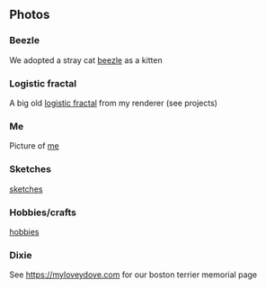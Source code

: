 ## Photos

### Beezle

We adopted a stray cat [beezle](kitty) as a kitten

### Logistic fractal

A big old
[logistic fractal](https://raw.githubusercontent.com/cmdcolin/logistic_chaos_map/master/img/2.png)
from my renderer (see projects)

### Me

Picture of [me](my2.jpg)

### Sketches

[sketches](sketches)

### Hobbies/crafts

[hobbies](hobbies)

### Dixie

See https://myloveydove.com for our boston terrier memorial page

